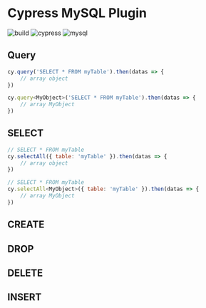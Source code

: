 # Cypress MySQL Plugin

![build](https://github.com/LeJeanbono/cypress-mysql/actions/workflows/ci.yml/badge.svg)
![cypress](https://img.shields.io/badge/Cypress-9.x-success)
![mysql](https://img.shields.io/badge/MySQL-5.7-blue)

## Query

```javascript
cy.query('SELECT * FROM myTable').then(datas => {
    // array object
})
```

```javascript
cy.query<MyObject>('SELECT * FROM myTable').then(datas => {
    // array MyObject
})
```

## SELECT

```javascript
// SELECT * FROM myTable
cy.selectAll({ table: 'myTable' }).then(datas => {
    // array object
})
```

```javascript
// SELECT * FROM myTable
cy.selectAll<MyObject>({ table: 'myTable' }).then(datas => {
    // array MyObject
})
```

## CREATE

## DROP

## DELETE

## INSERT
